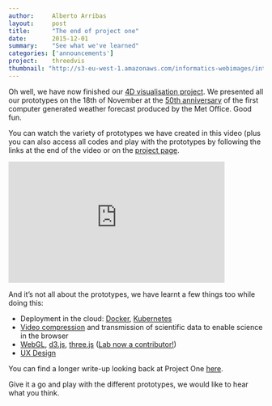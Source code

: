 ```yaml
---
author:     Alberto Arribas
layout:     post
title:      "The end of project one"
date:       2015-12-01
summary:    "See what we've learned"
categories: ['announcements']
project:    threedvis
thumbnail: "http://s3-eu-west-1.amazonaws.com/informatics-webimages/interface.jpg"
---
```


Oh well, we have now finished our [4D visualisation project](http://www.informaticslab.co.uk/projects/three-d-vis.html). We presented all our prototypes on the 18th of November at the [50th anniversary](http://www.metoffice.gov.uk/research/modelling-systems/unified-model/weather-forecasting/nwpfifty) of the first computer generated weather forecast produced by the Met Office. Good fun.

You can watch the variety of prototypes we have created in this video (plus you can also access all codes and play with the prototypes by following the links at the end of the video or on the [project page](http://www.informaticslab.co.uk/projects/three-d-vis.html).

<iframe width="427" height="240" src="https://www.youtube.com/embed/pzvk1ZNMvFY" frameborder="0" allowfullscreen></iframe>

And it’s not all about the prototypes, we have learnt a few things too while doing this:

* Deployment in the cloud: [Docker](http://www.informaticslab.co.uk/lab-school/2015/06/24/lab-school-docker.html), [Kubernetes](http://www.informaticslab.co.uk/infrastructure/2015/10/01/building-with-kubernetes.html)
* [Video compression](http://www.informaticslab.co.uk/technical/2015/10/05/data-encoding.html) and transmission of scientific data to enable science in the browser
* [WebGL](http://get.webgl.org/), [d3.js](http://d3js.org/), [three.js](http://threejs.org/) ([Lab now a contributor!](https://github.com/mrdoob/three.js/pull/7527))
* [UX Design](http://www.informaticslab.co.uk/lab-school/2015/07/30/lab-school-design.html)

You can find a longer write-up looking back at Project One [here](http://www.informaticslab.co.uk/technical/2015/11/27/projectone-retrospective.html).

Give it a go and play with the different prototypes, we would like to hear what you think.